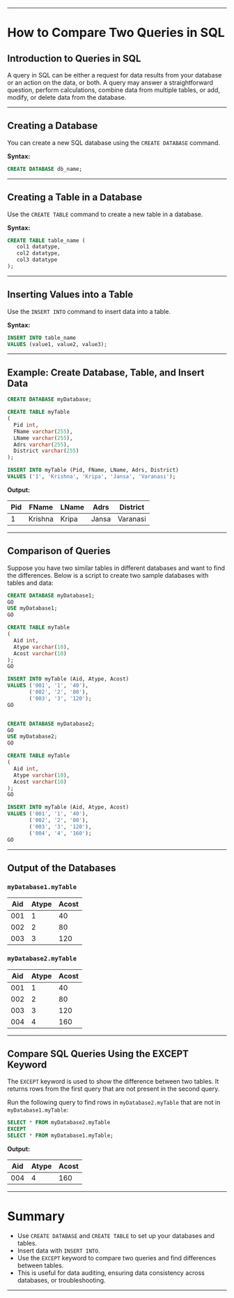 
---

# How to Compare Two Queries in SQL

## Introduction to Queries in SQL

A query in SQL can be either a request for data results from your database or an action on the data, or both. A query may answer a straightforward question, perform calculations, combine data from multiple tables, or add, modify, or delete data from the database.

---

## Creating a Database

You can create a new SQL database using the `CREATE DATABASE` command.

**Syntax:**

```sql
CREATE DATABASE db_name;
```

---

## Creating a Table in a Database

Use the `CREATE TABLE` command to create a new table in a database.

**Syntax:**

```sql
CREATE TABLE table_name (
   col1 datatype,
   col2 datatype, 
   col3 datatype
);
```

---

## Inserting Values into a Table

Use the `INSERT INTO` command to insert data into a table.

**Syntax:**

```sql
INSERT INTO table_name
VALUES (value1, value2, value3);
```

---

## Example: Create Database, Table, and Insert Data

```sql
CREATE DATABASE myDatabase;

CREATE TABLE myTable
(
  Pid int,
  FName varchar(255),
  LName varchar(255),
  Adrs varchar(255),
  District varchar(255)
);

INSERT INTO myTable (Pid, FName, LName, Adrs, District)
VALUES ('1', 'Krishna', 'Kripa', 'Jansa', 'Varanasi');
```

**Output:**

| Pid | FName   | LName | Adrs  | District |
| --- | ------- | ----- | ----- | -------- |
| 1   | Krishna | Kripa | Jansa | Varanasi |

---

## Comparison of Queries

Suppose you have two similar tables in different databases and want to find the differences. Below is a script to create two sample databases with tables and data:

```sql
CREATE DATABASE myDatabase1;
GO
USE myDatabase1;
GO

CREATE TABLE myTable
(
  Aid int,
  Atype varchar(10),
  Acost varchar(10)
);
GO

INSERT INTO myTable (Aid, Atype, Acost)
VALUES ('001', '1', '40'),
       ('002', '2', '80'),
       ('003', '3', '120');
GO


CREATE DATABASE myDatabase2;
GO
USE myDatabase2;
GO

CREATE TABLE myTable
(
  Aid int,
  Atype varchar(10),
  Acost varchar(10)
);
GO

INSERT INTO myTable (Aid, Atype, Acost)
VALUES ('001', '1', '40'),
       ('002', '2', '80'),
       ('003', '3', '120'),
       ('004', '4', '160');
GO
```

---

## Output of the Databases

### `myDatabase1.myTable`

| Aid | Atype | Acost |
| --- | ----- | ----- |
| 001 | 1     | 40    |
| 002 | 2     | 80    |
| 003 | 3     | 120   |

### `myDatabase2.myTable`

| Aid | Atype | Acost |
| --- | ----- | ----- |
| 001 | 1     | 40    |
| 002 | 2     | 80    |
| 003 | 3     | 120   |
| 004 | 4     | 160   |

---

## Compare SQL Queries Using the EXCEPT Keyword

The `EXCEPT` keyword is used to show the difference between two tables. It returns rows from the first query that are not present in the second query.

Run the following query to find rows in `myDatabase2.myTable` that are not in `myDatabase1.myTable`:

```sql
SELECT * FROM myDatabase2.myTable
EXCEPT
SELECT * FROM myDatabase1.myTable;
```

**Output:**

| Aid | Atype | Acost |
| --- | ----- | ----- |
| 004 | 4     | 160   |

---

# Summary

* Use `CREATE DATABASE` and `CREATE TABLE` to set up your databases and tables.
* Insert data with `INSERT INTO`.
* Use the `EXCEPT` keyword to compare two queries and find differences between tables.
* This is useful for data auditing, ensuring data consistency across databases, or troubleshooting.

---
